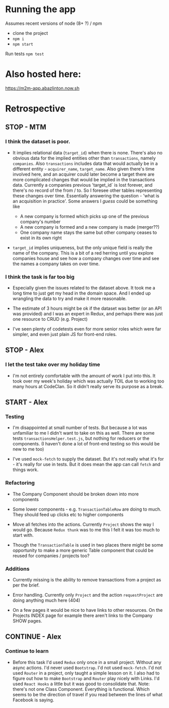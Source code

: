 # Running the app

Assumes recent  versions of node (8+ ?) / npm

- clone the project
- `npm i`
- `npm start`

Run tests `npm test`

# Also hosted here:

https://m2m-app.abazlinton.now.sh


# Retrospective 

## STOP - MTM

### I think the dataset is poor. 

- It implies relational data (`target_id`) when there is none. There's also no obvious data for the implied entities other than `transactions`, namely `companies`. Also `transactions` includes data that would actually be in a different entity - `acquirer_name`, `target_name`. Also given there's time involved here, and an acquirer could later become a target there are more complicated changes that would be implied in the transactions data. Currently a companies previous 'target_id` is lost forever, and there's no record of the from / to. So I foresee other tables representing these changes over time. Essentially answering the question - 'what is an acquisition in practice'. Some answers I *guess* could be something like 
  - A new company is formed which picks up one of the previous company's number
  - A new company is formed and a new company is made (merger??)
  - One company name stays the same but other company ceases to exist in its own right

- `target_id` implies uniqueness, but the only unique field is really the name of the company. This is a bit of a red herring until you explore companies house and see how a company changes over time and see the names a company takes on over time.

### I think the task is far too big

- Especially given the issues related to the dataset above. It took me a long time to just get my head in the domain space. And I ended up wrangling the data to try and make it more reasonable.

- The estimate of 3 hours might be ok if the dataset was better (or an API was provided) and I was an expert in Redux, and perhaps there was just one resource to CRUD (e.g. Project)

- I've seen plenty of codetests even for more senior roles which were far simpler, and even just plain JS for front-end roles.

## STOP - Alex

### I let the test take over my holiday time

 - I'm not entirely comfortable with the amount of work I put into this. It took over my week's holiday which was actually TOIL due to working too many hours at CodeClan. So it didn't really serve its purpose as a break.

## START - Alex

### Testing

- I'm disappointed at small number of tests. But because a lot was unfamiliar to me I didn't want to take on this as well. There are some tests `transactionsHelper.test.js`, but nothing for reducers or the components. (I haven't done a lot of front-end testing so this would be new to me too)

 - I've used `mock-fetch` to supply the dataset. But it's not really what it's for - it's really for use in tests. But it does mean the app can call `fetch` and things work.

### Refactoring

- The Company Component should be broken down into more components

- Some lower components - e.g. `TransactionTableRow` are doing to much. They should feed up clicks etc to higher components

- Move all fetches into the actions. Currently `Project` shows the way I would go. Because `Redux thunk` was to me this I felt it was too much to start with.

- Though the `TransactionTable` is used in two places there might be some opportunity to make a more generic Table component that could be reused for companies / projects too?

### Additions

- Currently missing is the ability to remove transactions from a project as per the brief.

- Error handling. Currently only `Project` and the action `requestProject` are doing anything much here (404)

- On a few pages it would be nice to have links to other resources. On the Projects INDEX page for example there aren't links to the Company SHOW pages.


## CONTINUE - Alex

### Continue to learn

- Before this task I'd used `Redux` only once in a small project. Without any async actions. I'd never used `Bootstrap`. I'd not used `mock-fetch`. I'd not used `Router` in a project, only taught a simple lesson on it. I also had to figure out how to make `Bootstrap` and `Router` play nicely with Links. I'd used `React Hooks` a little but it was good to consolidate that. Note: there's not one Class Component. Everything is functional. Which seems to be the direction of travel if you read between the lines of what Facebook is saying.






